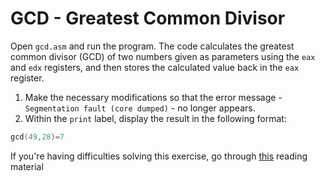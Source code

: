 # GCD - Greatest Common Divisor

Open `gcd.asm` and run the program.
The code calculates the greatest common divisor (GCD) of two numbers given as parameters using the `eax` and `edx` registers, and then stores the calculated value back in the `eax` register.

1. Make the necessary modifications so that the error message - `Segmentation fault (core dumped)` - no longer appears.
1. Within the `print` label, display the result in the following format:

```c
gcd(49,28)=7
```

If you're having difficulties solving this exercise, go through [this](../../../reading/stack.md) reading material
